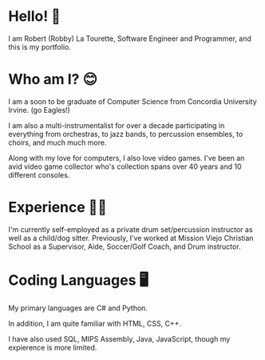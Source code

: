 
# Hello! 👋
I am Robert (Robby) La Tourette, Software Engineer and Programmer, and this is my portfolio.

# Who am I? 😊
I am a soon to be graduate of Computer Science from Concordia University Irvine. (go Eagles!)

I am also a multi-instrumentalist for over a decade participating in everything 
from orchestras, to jazz bands, to percussion ensembles, to choirs, and much much more. 

Along with my love for computers, I also love video games.
I've been an avid video game collector who's collection spans over 40 years and 10 different consoles.

# Experience 👨‍💼
I'm currently self-employed as a private drum set/percussion instructor as well as a child/dog sitter.
Previously, I've worked at Mission Viejo Christian School as a Supervisor, Aide, Soccer/Golf Coach, and Drum instructor.

# Coding Languages 🖥️
My primary languages are C# and Python.

In addition, I am quite familiar with HTML, CSS, C++.

I have also used SQL, MIPS Assembly, Java, JavaScript, though my expierence is more limited.

